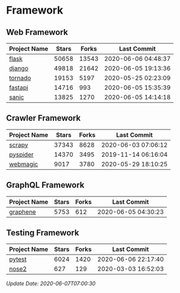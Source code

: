 # Framework

## Web Framework

| Project Name | Stars | Forks | Last Commit |
| ------------ | ----- | ----- | ----------- |
| [flask](https://github.com/pallets/flask) | 50658 | 13543 | 2020-06-06 04:48:37 |
| [django](https://github.com/django/django) | 49818 | 21642 | 2020-06-05 19:13:36 |
| [tornado](https://github.com/tornadoweb/tornado) | 19153 | 5197 | 2020-05-25 02:23:09 |
| [fastapi](https://github.com/tiangolo/fastapi) | 14716 | 993 | 2020-06-05 15:35:39 |
| [sanic](https://github.com/huge-success/sanic) | 13825 | 1270 | 2020-06-05 14:14:18 |

## Crawler Framework

| Project Name | Stars | Forks | Last Commit |
| ------------ | ----- | ----- | ----------- |
| [scrapy](https://github.com/scrapy/scrapy) | 37343 | 8628 | 2020-06-03 07:06:12 |
| [pyspider](https://github.com/binux/pyspider) | 14370 | 3495 | 2019-11-14 06:16:04 |
| [webmagic](https://github.com/code4craft/webmagic) | 9017 | 3780 | 2020-05-29 18:10:25 |

## GraphQL Framework

| Project Name | Stars | Forks | Last Commit |
| ------------ | ----- | ----- | ----------- |
| [graphene](https://github.com/graphql-python/graphene) | 5753 | 612 | 2020-06-05 04:30:23 |

## Testing Framework

| Project Name | Stars | Forks | Last Commit |
| ------------ | ----- | ----- | ----------- |
| [pytest](https://github.com/pytest-dev/pytest) | 6024 | 1420 | 2020-06-06 22:17:40 |
| [nose2](https://github.com/nose-devs/nose2) | 627 | 129 | 2020-03-03 16:52:03 |

*Update Date: 2020-06-07T07:00:30*